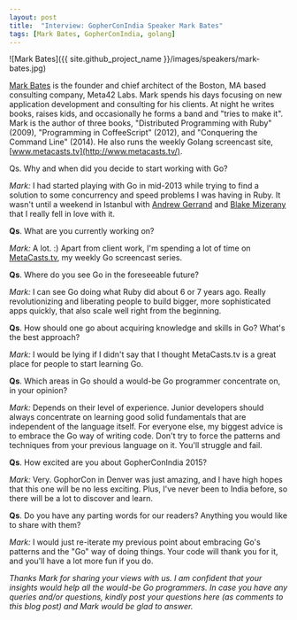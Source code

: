 ```yaml
---
layout: post
title:  "Interview: GopherConIndia Speaker Mark Bates"
tags: [Mark Bates, GopherConIndia, golang]
---
```


![Mark Bates]({{ site.github_project_name }}/images/speakers/mark-bates.jpg)

[Mark Bates](https://twitter.com/markbates) is the founder and chief architect of the Boston, MA based consulting company, Meta42 Labs. Mark spends his days focusing on new application development and consulting for his clients. At night he writes books, raises kids, and occasionally he forms a band and "tries to make it". Mark is the author of three books, "Distributed Programming with Ruby" (2009), "Programming in CoffeeScript" (2012), and "Conquering the Command Line" (2014). He also runs the weekly Golang screencast site, [www.metacasts.tv](http://www.metacasts.tv/).

Qs. Why and when did you decide to start working with Go?

_Mark:_ I had started playing with Go in mid-2013 while trying to find a solution to some concurrency and speed problems I was having in Ruby. It wasn't until a weekend in Istanbul with [Andrew Gerrand](https://twitter.com/enneff) and [Blake Mizerany](http://www.gophercon.in/blog/2014/06/27/blake/) that I really fell in love with it.

**Qs**. What are you currently working on?

_Mark:_ A lot. :) Apart from client work, I'm spending a lot of time on [MetaCasts.tv](http://www.metacasts.tv/), my weekly Go screencast series.

**Qs**. Where do you see Go in the foreseeable future?

_Mark:_ I can see Go doing what Ruby did about 6 or 7 years ago. Really revolutionizing and liberating people to build bigger, more sophisticated apps quickly, that also scale well right from the beginning.

**Qs**. How should one go about acquiring knowledge and skills in Go? What's the best approach?

_Mark:_ I would be lying if I didn't say that I thought MetaCasts.tv is a great place for people to start learning Go.

**Qs**. Which areas in Go should a would-be Go programmer concentrate on, in your opinion?

_Mark:_ Depends on their level of experience. Junior developers should always concentrate on learning good solid fundamentals that are independent of the language itself. For everyone else, my biggest advice is to embrace the Go way of writing code. Don't try to force the patterns and techniques from your previous language on it. You'll struggle and fail.

**Qs**. How excited are you about GopherConIndia 2015?

_Mark:_ Very. GophorCon in Denver was just amazing, and I have high hopes that this one will be no less exciting. Plus, I've never been to India before, so there will be a lot to discover and learn.

**Qs**. Do you have any parting words for our readers? Anything you would like to share with them?

_Mark:_ I would just re-iterate my previous point about embracing Go's patterns and the "Go" way of doing things. Your code will thank you for it, and you'll have a lot more fun if you do.

_Thanks Mark for sharing your views with us. I am confident that your insights would help all the would-be Go programmers. In case you have any queries and/or questions, kindly post your questions here (as comments to this blog post) and Mark would be glad to answer._
